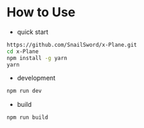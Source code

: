 # How to Use

- quick start

``` bash
https://github.com/SnailSword/x-Plane.git
cd x-Plane
npm install -g yarn
yarn
```

- development

```bash
npm run dev
```

- build

```bash
npm run build
```
